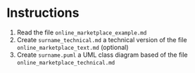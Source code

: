 # Instructions

1. Read the file `online_marketplace_example.md`
2. Create `surname_technical.md` a technical version of the file `online_marketplace_text.md` (optional)
3. Create `surname.puml` a UML class diagram based of the file `online_marketplace_technical.md`
